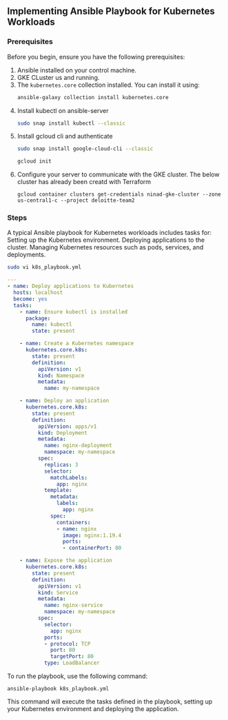 ## Implementing Ansible Playbook for Kubernetes Workloads

### Prerequisites

Before you begin, ensure you have the following prerequisites:

1. Ansible installed on your control machine.
2. GKE CLuster us and running.
3. The `kubernetes.core` collection installed. You can install it using:
   ```bash
   ansible-galaxy collection install kubernetes.core
   ```
4. Install kubectl on ansible-server
   ```sh
   sudo snap install kubectl --classic
   ```
5. Install gcloud cli and authenticate
   ```sh
   sudo snap install google-cloud-cli --classic
   ```
   ```sh 
   gcloud init
   ```
 6. Configure your server to communicate with the GKE cluster. The below cluster has already been creatd with Terraform
    ```
    gcloud container clusters get-credentials ninad-gke-cluster --zone us-central1-c --project deloitte-team2
    ```


### Steps
A typical Ansible playbook for Kubernetes workloads includes tasks for:
Setting up the Kubernetes environment.
Deploying applications to the cluster.
Managing Kubernetes resources such as pods, services, and deployments.

```sh
sudo vi k8s_playbook.yml
```
```yaml
---
- name: Deploy applications to Kubernetes
  hosts: localhost
  become: yes
  tasks:
    - name: Ensure kubectl is installed
      package:
        name: kubectl
        state: present

    - name: Create a Kubernetes namespace
      kubernetes.core.k8s:
        state: present
        definition:
          apiVersion: v1
          kind: Namespace
          metadata:
            name: my-namespace

    - name: Deploy an application
      kubernetes.core.k8s:
        state: present
        definition:
          apiVersion: apps/v1
          kind: Deployment
          metadata:
            name: nginx-deployment
            namespace: my-namespace
          spec:
            replicas: 3
            selector:
              matchLabels:
                app: nginx
            template:
              metadata:
                labels:
                  app: nginx
              spec:
                containers:
                - name: nginx
                  image: nginx:1.19.4
                  ports:
                  - containerPort: 80

    - name: Expose the application
      kubernetes.core.k8s:
        state: present
        definition:
          apiVersion: v1
          kind: Service
          metadata:
            name: nginx-service
            namespace: my-namespace
          spec:
            selector:
              app: nginx
            ports:
            - protocol: TCP
              port: 80
              targetPort: 80
            type: LoadBalancer
```

To run the playbook, use the following command:
```
ansible-playbook k8s_playbook.yml
```
This command will execute the tasks defined in the playbook, setting up your Kubernetes environment and deploying the application.

